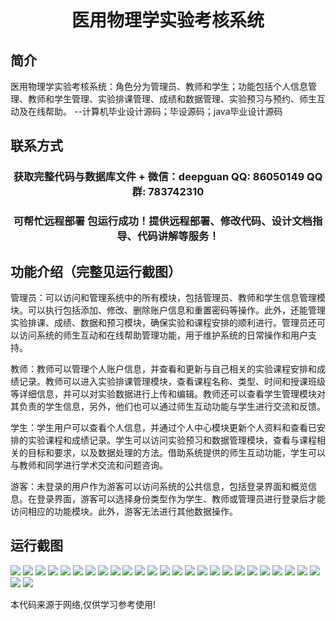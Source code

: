 <p><h1 align="center">医用物理学实验考核系统</h1></p>

## 简介
医用物理学实验考核系统：角色分为管理员、教师和学生；功能包括个人信息管理、教师和学生管理、实验排课管理、成绩和数据管理、实验预习与预约、师生互动及在线帮助。    --计算机毕业设计源码；毕设源码；java毕业设计源码


## 联系方式
<p><h3 align="center">获取完整代码与数据库文件 + 微信：deepguan QQ: 86050149 QQ群: 783742310</h3></p>
<p><h3 align="center">可帮忙远程部署 包运行成功！提供远程部署、修改代码、设计文档指导、代码讲解等服务！</h3></p>

## 功能介绍（完整见运行截图）
管理员：可以访问和管理系统中的所有模块，包括管理员、教师和学生信息管理模块。可以执行包括添加、修改、删除账户信息和重置密码等操作。此外，还能管理实验排课、成绩、数据和预习模块，确保实验和课程安排的顺利进行。管理员还可以访问系统的师生互动和在线帮助管理功能，用于维护系统的日常操作和用户支持。

教师：教师可以管理个人账户信息，并查看和更新与自己相关的实验课程安排和成绩记录。教师可以进入实验排课管理模块，查看课程名称、类型、时间和授课班级等详细信息，并可以对实验数据进行上传和编辑。教师还可以查看学生管理模块对其负责的学生信息，另外，他们也可以通过师生互动功能与学生进行交流和反馈。

学生：学生用户可以查看个人信息，并通过个人中心模块更新个人资料和查看已安排的实验课程和成绩记录。学生可以访问实验预习和数据管理模块，查看与课程相关的目标和要求，以及数据处理的方法。借助系统提供的师生互动功能，学生可以与教师和同学进行学术交流和问题咨询。

游客：未登录的用户作为游客可以访问系统的公共信息，包括登录界面和概览信息。在登录界面，游客可以选择身份类型作为学生、教师或管理员进行登录后才能访问相应的功能模块。此外，游客无法进行其他数据操作。


## 运行截图
![](https://bs-1329754181.cos.ap-shanghai.myqcloud.com/ssm/MedicalPhysicsExperimentAssessmentSystem/img/001.jpg)
![](https://bs-1329754181.cos.ap-shanghai.myqcloud.com/ssm/MedicalPhysicsExperimentAssessmentSystem/img/002.jpg)
![](https://bs-1329754181.cos.ap-shanghai.myqcloud.com/ssm/MedicalPhysicsExperimentAssessmentSystem/img/003.jpg)
![](https://bs-1329754181.cos.ap-shanghai.myqcloud.com/ssm/MedicalPhysicsExperimentAssessmentSystem/img/004.jpg)
![](https://bs-1329754181.cos.ap-shanghai.myqcloud.com/ssm/MedicalPhysicsExperimentAssessmentSystem/img/005.jpg)
![](https://bs-1329754181.cos.ap-shanghai.myqcloud.com/ssm/MedicalPhysicsExperimentAssessmentSystem/img/006.jpg)
![](https://bs-1329754181.cos.ap-shanghai.myqcloud.com/ssm/MedicalPhysicsExperimentAssessmentSystem/img/007.jpg)
![](https://bs-1329754181.cos.ap-shanghai.myqcloud.com/ssm/MedicalPhysicsExperimentAssessmentSystem/img/008.jpg)
![](https://bs-1329754181.cos.ap-shanghai.myqcloud.com/ssm/MedicalPhysicsExperimentAssessmentSystem/img/009.jpg)
![](https://bs-1329754181.cos.ap-shanghai.myqcloud.com/ssm/MedicalPhysicsExperimentAssessmentSystem/img/010.jpg)
![](https://bs-1329754181.cos.ap-shanghai.myqcloud.com/ssm/MedicalPhysicsExperimentAssessmentSystem/img/011.jpg)
![](https://bs-1329754181.cos.ap-shanghai.myqcloud.com/ssm/MedicalPhysicsExperimentAssessmentSystem/img/012.jpg)
![](https://bs-1329754181.cos.ap-shanghai.myqcloud.com/ssm/MedicalPhysicsExperimentAssessmentSystem/img/013.jpg)
![](https://bs-1329754181.cos.ap-shanghai.myqcloud.com/ssm/MedicalPhysicsExperimentAssessmentSystem/img/014.jpg)
![](https://bs-1329754181.cos.ap-shanghai.myqcloud.com/ssm/MedicalPhysicsExperimentAssessmentSystem/img/015.jpg)
![](https://bs-1329754181.cos.ap-shanghai.myqcloud.com/ssm/MedicalPhysicsExperimentAssessmentSystem/img/016.jpg)
![](https://bs-1329754181.cos.ap-shanghai.myqcloud.com/ssm/MedicalPhysicsExperimentAssessmentSystem/img/017.jpg)
![](https://bs-1329754181.cos.ap-shanghai.myqcloud.com/ssm/MedicalPhysicsExperimentAssessmentSystem/img/018.jpg)
![](https://bs-1329754181.cos.ap-shanghai.myqcloud.com/ssm/MedicalPhysicsExperimentAssessmentSystem/img/019.jpg)
![](https://bs-1329754181.cos.ap-shanghai.myqcloud.com/ssm/MedicalPhysicsExperimentAssessmentSystem/img/020.jpg)
![](https://bs-1329754181.cos.ap-shanghai.myqcloud.com/ssm/MedicalPhysicsExperimentAssessmentSystem/img/021.jpg)
![](https://bs-1329754181.cos.ap-shanghai.myqcloud.com/ssm/MedicalPhysicsExperimentAssessmentSystem/img/022.jpg)
![](https://bs-1329754181.cos.ap-shanghai.myqcloud.com/ssm/MedicalPhysicsExperimentAssessmentSystem/img/023.jpg)
![](https://bs-1329754181.cos.ap-shanghai.myqcloud.com/ssm/MedicalPhysicsExperimentAssessmentSystem/img/024.jpg)
![](https://bs-1329754181.cos.ap-shanghai.myqcloud.com/ssm/MedicalPhysicsExperimentAssessmentSystem/img/025.jpg)
![](https://bs-1329754181.cos.ap-shanghai.myqcloud.com/ssm/MedicalPhysicsExperimentAssessmentSystem/img/026.jpg)
![](https://bs-1329754181.cos.ap-shanghai.myqcloud.com/ssm/MedicalPhysicsExperimentAssessmentSystem/img/027.jpg)

<p>本代码来源于网络,仅供学习参考使用!</p>
